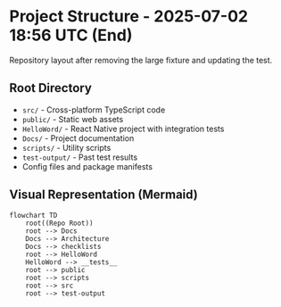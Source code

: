 # Project Structure - 2025-07-02 18:56 UTC (End)

Repository layout after removing the large fixture and updating the test.

## Root Directory

- `src/` - Cross-platform TypeScript code
- `public/` - Static web assets
- `HelloWord/` - React Native project with integration tests
- `Docs/` - Project documentation
- `scripts/` - Utility scripts
- `test-output/` - Past test results
- Config files and package manifests

## Visual Representation (Mermaid)

```mermaid
flowchart TD
    root((Repo Root))
    root --> Docs
    Docs --> Architecture
    Docs --> checklists
    root --> HelloWord
    HelloWord --> __tests__
    root --> public
    root --> scripts
    root --> src
    root --> test-output
```
